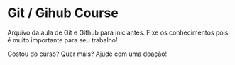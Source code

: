 # Git / Gihub Course

Arquivo da aula de Git e Github para iniciantes.
Fixe os conhecimentos pois é muito importante para seu trabalho!

Gostou do curso? Quer mais? Ajude com uma doação!
